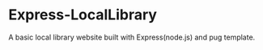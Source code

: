 # Express-LocalLibrary
A basic  local library website built with Express(node.js) and pug template.
